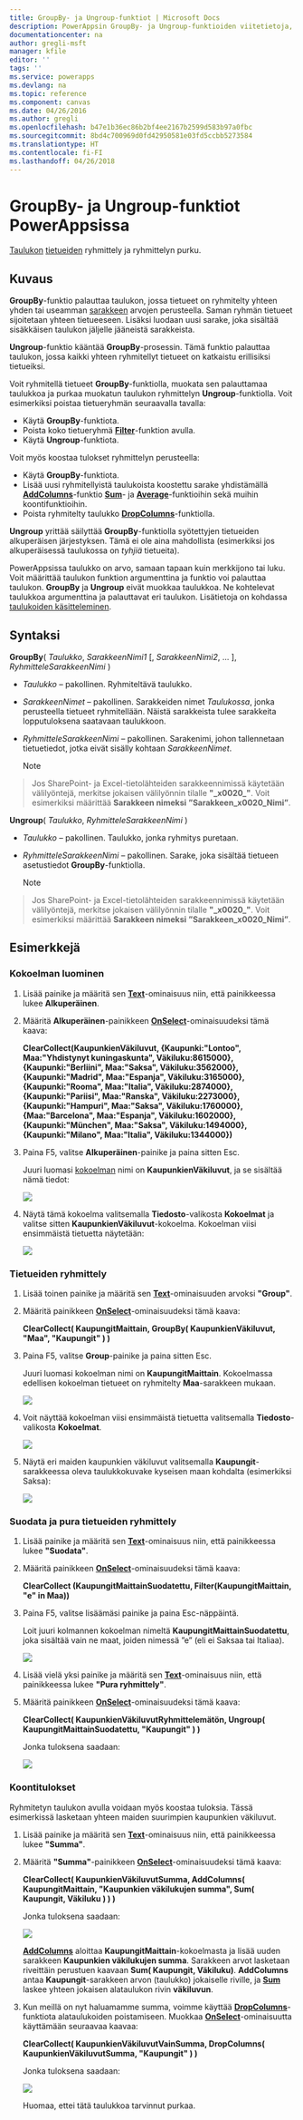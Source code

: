 ```yaml
---
title: GroupBy- ja Ungroup-funktiot | Microsoft Docs
description: PowerAppsin GroupBy- ja Ungroup-funktioiden viitetietoja, kuten syntaksi ja esimerkkejä
documentationcenter: na
author: gregli-msft
manager: kfile
editor: ''
tags: ''
ms.service: powerapps
ms.devlang: na
ms.topic: reference
ms.component: canvas
ms.date: 04/26/2016
ms.author: gregli
ms.openlocfilehash: b47e1b36ec86b2bf4ee2167b2599d583b97a0fbc
ms.sourcegitcommit: 8bd4c700969d0fd42950581e03fd5ccbb5273584
ms.translationtype: HT
ms.contentlocale: fi-FI
ms.lasthandoff: 04/26/2018
---
```

# <a name="groupby-and-ungroup-functions-in-powerapps"></a>GroupBy- ja Ungroup-funktiot PowerAppsissa
[Taulukon](../working-with-tables.md) [tietueiden](../working-with-tables.md#records) ryhmittely ja ryhmittelyn purku.

## <a name="description"></a>Kuvaus
**GroupBy**-funktio palauttaa taulukon, jossa tietueet on ryhmitelty yhteen yhden tai useamman [sarakkeen](../working-with-tables.md#columns) arvojen perusteella. Saman ryhmän tietueet sijoitetaan yhteen tietueeseen. Lisäksi luodaan uusi sarake, joka sisältää sisäkkäisen taulukon jäljelle jääneistä sarakkeista.   

**Ungroup**-funktio kääntää **GroupBy**-prosessin. Tämä funktio palauttaa taulukon, jossa kaikki yhteen ryhmitellyt tietueet on katkaistu erillisiksi tietueiksi.

Voit ryhmitellä tietueet **GroupBy**-funktiolla, muokata sen palauttamaa taulukkoa ja purkaa muokatun taulukon ryhmittelyn **Ungroup**-funktiolla. Voit esimerkiksi poistaa tietueryhmän seuraavalla tavalla:

* Käytä **GroupBy**-funktiota.
* Poista koko tietueryhmä **[Filter](function-filter-lookup.md)**-funktion avulla.
* Käytä **Ungroup**-funktiota.  

Voit myös koostaa tulokset ryhmittelyn perusteella:

* Käytä **GroupBy**-funktiota.
* Lisää uusi ryhmitellyistä taulukoista koostettu sarake yhdistämällä **[AddColumns](function-table-shaping.md)**-funktio **[Sum](function-aggregates.md)**- ja **[Average](function-aggregates.md)**-funktioihin sekä muihin koontifunktioihin.
* Poista ryhmitelty taulukko **[DropColumns](function-table-shaping.md)**-funktiolla.

**Ungroup** yrittää säilyttää **GroupBy**-funktiolla syötettyjen tietueiden alkuperäisen järjestyksen.  Tämä ei ole aina mahdollista (esimerkiksi jos alkuperäisessä taulukossa on *tyhjiä* tietueita).

PowerAppsissa taulukko on arvo, samaan tapaan kuin merkkijono tai luku. Voit määrittää taulukon funktion argumenttina ja funktio voi palauttaa taulukon. **GroupBy** ja **Ungroup** eivät muokkaa taulukkoa. Ne kohtelevat taulukkoa argumenttina ja palauttavat eri taulukon. Lisätietoja on kohdassa [taulukoiden käsitteleminen](../working-with-tables.md).

## <a name="syntax"></a>Syntaksi
**GroupBy**( *Taulukko*, *SarakkeenNimi1* [, *SarakkeenNimi2*, ... ], *RyhmitteleSarakkeenNimi* )

* *Taulukko* – pakollinen. Ryhmiteltävä taulukko.
* *SarakkeenNimet* – pakollinen.  Sarakkeiden nimet *Taulukossa*, jonka perusteella tietueet ryhmitellään.  Näistä sarakkeista tulee sarakkeita lopputuloksena saatavaan taulukkoon.
* *RyhmitteleSarakkeenNimi* – pakollinen.  Sarakenimi, johon tallennetaan tietuetiedot, jotka eivät sisälly kohtaan *SarakkeenNimet*.
  
    > [!NOTE]
> Jos SharePoint- ja Excel-tietolähteiden sarakkeennimissä käytetään välilyöntejä, merkitse jokaisen välilyönnin tilalle **"\_x0020\_"**. Voit esimerkiksi määrittää **Sarakkeen nimeksi** **”Sarakkeen_x0020_Nimi”**.

**Ungroup**( *Taulukko*, *RyhmitteleSarakkeenNimi* )

* *Taulukko* – pakollinen. Taulukko, jonka ryhmitys puretaan.
* *RyhmitteleSarakkeenNimi* – pakollinen. Sarake, joka sisältää tietueen asetustiedot **GroupBy**-funktiolla.
  
    > [!NOTE]
> Jos SharePoint- ja Excel-tietolähteiden sarakkeennimissä käytetään välilyöntejä, merkitse jokaisen välilyönnin tilalle **"\_x0020\_"**. Voit esimerkiksi määrittää **Sarakkeen nimeksi** **”Sarakkeen_x0020_Nimi”**.

## <a name="examples"></a>Esimerkkejä
### <a name="create-a-collection"></a>Kokoelman luominen
1. Lisää painike ja määritä sen **[Text](../controls/properties-core.md)**-ominaisuus niin, että painikkeessa lukee **Alkuperäinen**.
2. Määritä **Alkuperäinen**-painikkeen **[OnSelect](../controls/properties-core.md)**-ominaisuudeksi tämä kaava:
   
    **ClearCollect(KaupunkienVäkiluvut, {Kaupunki:"Lontoo", Maa:"Yhdistynyt kuningaskunta", Väkiluku:8615000}, {Kaupunki:"Berliini", Maa:"Saksa", Väkiluku:3562000}, {Kaupunki:"Madrid", Maa:"Espanja", Väkiluku:3165000}, {Kaupunki:"Rooma", Maa:"Italia", Väkiluku:2874000}, {Kaupunki:"Pariisi", Maa:"Ranska", Väkiluku:2273000}, {Kaupunki:"Hampuri", Maa:"Saksa", Väkiluku:1760000}, {Maa:"Barcelona", Maa:"Espanja", Väkiluku:1602000}, {Kaupunki:"München", Maa:"Saksa", Väkiluku:1494000}, {Kaupunki:"Milano", Maa:"Italia", Väkiluku:1344000})**
3. Paina F5, valitse **Alkuperäinen**-painike ja paina sitten Esc.
   
    Juuri luomasi [kokoelman](../working-with-data-sources.md#collections) nimi on **KaupunkienVäkiluvut**, ja se sisältää nämä tiedot:
   
    ![](media/function-groupby/cities.png)
4. Näytä tämä kokoelma valitsemalla **Tiedosto**-valikosta **Kokoelmat** ja valitse sitten **KaupunkienVäkiluvut**-kokoelma.  Kokoelman viisi ensimmäistä tietuetta näytetään:
   
    ![](media/function-groupby/citypopulations-collection.png)

### <a name="group-records"></a>Tietueiden ryhmittely
1. Lisää toinen painike ja määritä sen **[Text](../controls/properties-core.md)**-ominaisuuden arvoksi **"Group"**.
2. Määritä painikkeen **[OnSelect](../controls/properties-core.md)**-ominaisuudeksi tämä kaava:
   
    **ClearCollect( KaupungitMaittain, GroupBy( KaupunkienVäkiluvut, "Maa", "Kaupungit" ) )**
3. Paina F5, valitse **Group**-painike ja paina sitten Esc.
   
    Juuri luomasi kokoelman nimi on **KaupungitMaittain**. Kokoelmassa edellisen kokoelman tietueet on ryhmitelty **Maa**-sarakkeen mukaan.
   
    ![](media/function-groupby/cities-grouped.png)
4. Voit näyttää kokoelman viisi ensimmäistä tietuetta valitsemalla **Tiedosto**-valikosta **Kokoelmat**.
   
    ![](media/function-groupby/citiesbycountry-collection.png)
5. Näytä eri maiden kaupunkien väkiluvut valitsemalla **Kaupungit**-sarakkeessa oleva taulukkokuvake kyseisen maan kohdalta (esimerkiksi Saksa):
   
    ![](media/function-groupby/population-germany.png)

### <a name="filter-and-ungroup-records"></a>Suodata ja pura tietueiden ryhmittely
1. Lisää painike ja määritä sen **[Text](../controls/properties-core.md)**-ominaisuus niin, että painikkeessa lukee **"Suodata"**.
2. Määritä painikkeen **[OnSelect](../controls/properties-core.md)**-ominaisuudeksi tämä kaava:
   
    **ClearCollect (KaupungitMaittainSuodatettu, Filter(KaupungitMaittain, "e" in Maa))**
3. Paina F5, valitse lisäämäsi painike ja paina Esc-näppäintä.
   
    Loit juuri kolmannen kokoelman nimeltä **KaupungitMaittainSuodatettu**, joka sisältää vain ne maat, joiden nimessä ”e” (eli ei Saksaa tai Italiaa).
   
    ![](media/function-groupby/cities-grouped-hase.png)
4. Lisää vielä yksi painike ja määritä sen **[Text](../controls/properties-core.md)**-ominaisuus niin, että painikkeessa lukee **"Pura ryhmittely"**.
5. Määritä painikkeen **[OnSelect](../controls/properties-core.md)**-ominaisuudeksi tämä kaava:
   
    **ClearCollect( KaupunkienVäkiluvutRyhmittelemätön, Ungroup( KaupungitMaittainSuodatettu, "Kaupungit" ) )**
   
    Jonka tuloksena saadaan:
   
    ![](media/function-groupby/cities-hase.png)

### <a name="aggregate-results"></a>Koontitulokset
Ryhmitetyn taulukon avulla voidaan myös koostaa tuloksia.  Tässä esimerkissä lasketaan yhteen maiden suurimpien kaupunkien väkiluvut.

1. Lisää painike ja määritä sen **[Text](../controls/properties-core.md)**-ominaisuus niin, että painikkeessa lukee **"Summa"**.
2. Määritä **"Summa"**-painikkeen **[OnSelect](../controls/properties-core.md)**-ominaisuudeksi tämä kaava:
   
    **ClearCollect( KaupunkienVäkiluvutSumma, AddColumns( KaupungitMaittain, "Kaupunkien väkilukujen summa", Sum( Kaupungit, Väkiluku ) ) )**
   
    Jonka tuloksena saadaan:
   
    ![](media/function-groupby/cities-sum.png)
   
    **[AddColumns](function-table-shaping.md)** aloittaa **KaupungitMaittain**-kokoelmasta ja lisää uuden sarakkeen **Kaupunkien väkilukujen summa**.  Sarakkeen arvot lasketaan riveittäin perustuen kaavaan **Sum( Kaupungit, Väkiluku)**.  **AddColumns** antaa **Kaupungit**-sarakkeen arvon (taulukko) jokaiselle riville, ja **[Sum](function-aggregates.md)** laskee yhteen jokaisen alataulukon rivin **väkiluvun**.
3. Kun meillä on nyt haluamamme summa, voimme käyttää **[DropColumns](function-table-shaping.md)**-funktiota alataulukoiden poistamiseen.  Muokkaa **[OnSelect](../controls/properties-core.md)**-ominaisuutta käyttämään seuraavaa kaavaa:
   
    **ClearCollect( KaupunkienVäkiluvutVainSumma, DropColumns( KaupunkienVäkiluvutSumma, "Kaupungit" ) )**
   
    Jonka tuloksena saadaan:
   
    ![](media/function-groupby/cities-sum-drop-cities.png)
   
    Huomaa, ettei tätä taulukkoa tarvinnut purkaa.

